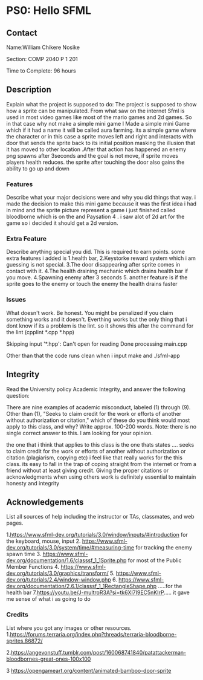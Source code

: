 # PS0: Hello SFML

## Contact
Name:William Chikere Nosike

Section: COMP 2040 P 1 201

Time to Complete: 96 hours 


## Description
Explain what the project is supposed to do: The project is supposed to show how a sprite can be manipulated. From what saw on the internet Sfml is used in most video games like most of the mario games and 2d games. So in that case why not make a simple mini game 
I Made a simple mini Game which if it had a name it will be called aura farming. its a simple game where the character or in this case a sprite moves left and right and interacts with door that sends the sprite back to its initial position masking the illusion that it has moved to other location .After that action has happened an enemy png spawns after 3seconds and the goal is not move, if sprite moves players health reduces. the sprite after touching the door also gains the ability to go up and down 

### Features
Describe what your major decisions were and why you did things that way.
i made the decision to make this mini game because it was the first idea i had in mind and the sprite picture represent a game i just finished called bloodborne which is on the and Paysation 4  . i saw alot of 2d art for the game so i decided it should get a 2d version.

### Extra Feature
Describe anything special you did.  This is required to earn points.
some extra features i added is  1.health bar, 2.Keystorke reward system which i am guessing is not special. 3.The door disappearing after sprite comes in contact with it. 4.The health draining mechanic which drains health bar if you move. 4.Spawning enemy after 3 seconds 5. another feature is if the sprite goes to the enemy or touch the enemy the health drains faster 



### Issues
What doesn't work.  Be honest.  You might be penalized if you claim something works and it doesn't.
Everthing works but the only thing that i dont know if its a problem is the lint. so it  shows  this after the command for the lint (cpplint *.cpp *.hpp)

Skipping input '*.hpp': Can't open for reading
Done processing main.cpp

Other than that the code runs clean when i input make and ./sfml-app

## Integrity
Read the University policy Academic Integrity, and answer the following question:

There are nine examples of academic misconduct, labeled (1) through (9). Other than (1), "Seeks to claim credit for the work or efforts of another without authorization or citation," which of these do you think would most apply to this class, and why? Write approx. 100-200 words. Note: there is no single correct answer to this. I am looking for your opinion.

the one that i think that applies to this class is the one thats states .... seeks to claim credit for the work or efforts of another without authorization or citation (plagiarism, copying etc) i feel like that really works for the this class. its easy to fall in the trap of coping straight from the internet or from a friend without at least giving credit. Giving the proper citations or acknowledgments when using others work is definitely essential to maintain honesty and integrity 
## Acknowledgements
List all sources of help including the instructor or TAs, classmates, and web pages.

1.https://www.sfml-dev.org/tutorials/3.0/window/inputs/#introduction for the keyboard, mouse, input 
2. https://www.sfml-dev.org/tutorials/3.0/system/time/#measuring-time for tracking the enemy spawn time 
3. https://www.sfml-dev.org/documentation/1.6/classsf_1_1Sprite.php for most of the Public Member Functions
4. https://www.sfml-dev.org/tutorials/3.0/graphics/transform/ 
5. https://www.sfml-dev.org/tutorials/2.4/window-window.php
6. https://www.sfml-dev.org/documentation/2.6.1/classsf_1_1RectangleShape.php .....for the health bar
7.https://youtu.be/J-multroR3A?si=tk6Xl7I9EC5nKIrP..... it gave me sense of what i as going to do 


### Credits
List where you got any images or other resources.
1.https://forums.terraria.org/index.php?threads/terraria-bloodborne-sprites.86872/

2.https://angevonstuff.tumblr.com/post/160068741840/patattackerman-bloodbornes-great-ones-100x100

3 https://opengameart.org/content/animated-bamboo-door-sprite


